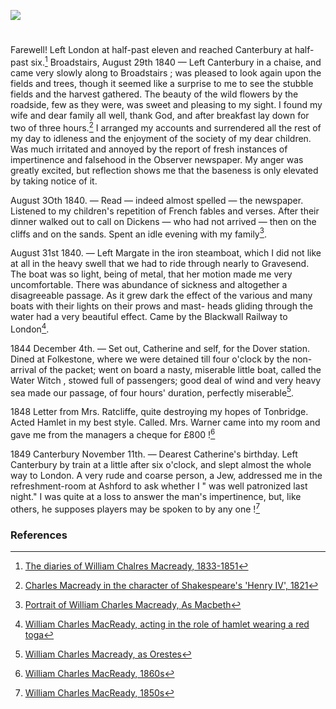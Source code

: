 <a href="https://www.kent-maps.online"><img src="https://www.kent-maps.online/juncture/ve-button.png"></a>
<param ve-config title="Charles Macready (1793-1873)" author="Trinity Barber and Michelle Crowther" layout="vtl" banner="https://raw.githubusercontent.com/kent-map/images/main/banners/19c.jpg">

<param ve-entity eid="Q99678204" aliases="thank God">

#

Farewell! Left London at half-past eleven and reached Canterbury at half-past six.[^ref1]
Broadstairs, August 29th 1840 — Left Canterbury in a chaise, and came very slowly along to Broadstairs ; was pleased to look again upon the fields and trees, though it seemed like a surprise to me to see the stubble fields and the harvest gathered. The beauty of the wild flowers by the roadside, few as they were, was sweet and pleasing to my sight. I found my wife and dear family all well, thank God, and after breakfast lay down for two of three hours.[^ref2] I arranged my accounts and surrendered all the rest of my day to idleness and the enjoyment of the society of my dear children. Was much irritated and annoyed by the report of fresh instances of impertinence and falsehood in the Observer newspaper. My anger was greatly excited, but reflection shows me that the baseness is only elevated by taking notice of it.
<param ve-image url="https://upload.wikimedia.org/wikipedia/commons/thumb/3/3e/William_Charles_Macready_by_John_Jackson.jpg/375px-William_Charles_Macready_by_John_Jackson.jpg" label="Charles Macready in the character of Shakespeare's 'Henry IV', 1821" attribution="John Jackson, Public domain, www.npg.org.uk">


August 3Oth 1840. — Read — indeed almost spelled — the newspaper. Listened to my children's repetition of French fables and verses. After their dinner walked out to call on Dickens — who had not arrived — then on the cliffs and on the sands. Spent an idle evening with my family[^ref3].
<param ve-image url="https://www.artwarefineart.com/sites/default/files/styles/wide/public/portraits/William%20Charles%20Macready%2C%201793%E2%80%931873%2C%20actor%20%26%20theater%20manager%2C%20As%20Macbeth.jpg?itok=D-_tVXpF" label="Portrait of William Charles Macready, as Macbeth" attribution="Thomas Charles Wageman 1787-1863, Public domain, www.artwarefineart.com">


August 31st 1840. — Left Margate in the iron steamboat, which I did not like at all in the heavy swell that we had to ride through nearly to Gravesend. The boat was so light, being of metal, that her motion made me very uncomfortable. There was abundance of sickness and altogether a disagreeable passage. As it grew dark the effect of the various and many boats with their lights on their prows and mast- heads gliding through the water had a very beautiful effect. Came by the Blackwall Railway to London[^ref4].
<param ve-image url="https://www.artnet.com/WebServices/images/ll00076lldX8EJFgvVECfDrCWvaHBOcN2mE/william-etty-william-charles-macready,-acting-in-the-role-of-hamlet-wearing-a-red-toga.jpg" label="
William Charles MacReady, acting in the role of hamlet wearing a red toga" attribution="
William Etty 1787–1849, Public domain, www.artnet.com">

1844
December 4th. — Set out, Catherine and self, for the Dover station. Dined at Folkestone, where we were detained till four o'clock by the non-arrival of the packet; went on board a nasty, miserable little boat, called the Water Witch , stowed full of passengers; good deal of wind and very heavy sea made our passage, of four hours' duration, perfectly miserable[^ref5].
<param ve-image url="https://www.nationalgalleries.org/sites/default/files/styles/postcard/public/externals/169287.jpg?itok=rMOWOKfy" label="
William Charles Macready, as Orestes" attribution="
James Hopwood , Public domain, www.nationalgalleries.org">

1848
Letter from Mrs. Ratcliffe, quite destroying my hopes of Tonbridge. Acted Hamlet in my best style. Called. Mrs. Warner came into my room and gave me from the managers a cheque for £800 ![^ref6]
<param ve-image url="https://collectionimages.npg.org.uk/large/mw111852/William-Charles-Macready.jpg" label="
William Charles MacReady, 1860s" attribution="
Horatio Nelson King, Public domain, www.npg.org.uk">



1849
Canterbury November 11th. — Dearest Catherine's birthday. Left Canterbury by train at a little after six o'clock, and slept almost the whole way to London. A very rude and coarse person, a Jew, addressed me in the refreshment-room at Ashford to ask whether I " was well patronized last night." I was quite at a loss to answer the man's impertinence, but, like others, he supposes players may be spoken to by any one ![^ref7]
<param ve-image url="https://collectionimages.npg.org.uk/large/mw09137/William-Charles-Macready.jpg" label="
William Charles MacReady, 1850s" attribution="
Herbert Watkins, Public domain, www.npg.org.uk">

### References
[^ref1]: [The diaries of William Chalres Macready, 1833-1851](https://archive.org/details/diariesofwilliam02macruoft/page/432/mode/2up?q=Canterbury)

[^ref2]: [Charles Macready in the character of Shakespeare's 'Henry IV', 1821](https://en.wikipedia.org/wiki/William_Macready)

[^ref3]: [Portrait of William Charles Macready, As Macbeth](https://www.artwarefineart.com/gallery/portrait-william-charles-macready-1793%E2%80%931873-actor-and-theater-manager-macbeth)

[^ref4]: [William Charles MacReady, acting in the role of hamlet wearing a red toga](https://www.artnet.com/WebServices/images/ll00076lldX8EJFgvVECfDrCWvaHBOcN2mE/william-etty-william-charles-macready,-acting-in-the-role-of-hamlet-wearing-a-red-toga.jpg)

[^ref5]: [William Charles Macready, as Orestes](https://www.nationalgalleries.org/sites/default/files/styles/postcard/public/externals/169287.jpg?itok=rMOWOKfy)

[^ref6]: [William Charles MacReady, 1860s](https://collectionimages.npg.org.uk/large/mw111852/William-Charles-Macready.jpg)

[^ref7]: [William Charles MacReady, 1850s](https://collectionimages.npg.org.uk/large/mw09137/William-Charles-Macready.jpg)